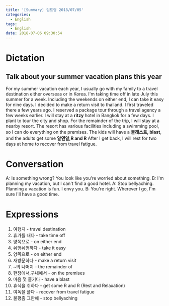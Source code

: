 ```yaml
---
title: '[Summary] 입트영 2018/07/05'
categories:
  - English
tags:
  - English
date: 2018-07-06 09:30:54
---
```


# Dictation
## Talk about your summer vacation plans this year

For my summer vacation each year, I usually go with my family to a travel destination either overseas or in Korea. I'm taking time off in late July this summer for a week. Including the weekends on either end, I can take it easy for nine days. I decided to make a return visit to thailand. I first traveled there a few years ago. I reserved a package tour through a travel agency a few weeks earlier. I will stay at a **ritzy** hotel in Bangkok for a few days. I plant to tour the city and shop. For the remainder of the trip, I will stay at a nearby resort. The resort has various facilities including a swimming pool, so I can do everything on the premises. The kids will have a **블래스트, blast**, and the adults get some **알엔알,R and R** After I get back, I will rest for two days at home to recover from travel fatigue.

# Conversation
A: Is something wrong? You look like you're worried about something.
B: I'm planning my vacation, but I can't find a good hotel.
A: Stop bellyaching. Planning a vacation is fun. I envy you.
B: You're right. Wherever I go, I'm sure I'll have a good time.

# Expressions
1. 여행지 - travel destination
2. 휴가를 내다 - take time off
3. 양쪽으로 - on either end
4. 쉬엄쉬엄하다 - take it easy
5. 양쪽으로 - on either end
6. 재방문하다 - make a return visit
7. ~의 나머지 - the remainder of
8. 현장에서,구내에서 - on the premises
9. 마음 껏 즐기다 - have a blast
10. 휴식을 취하다 - get some R and R (Rest and Relaxation)
11. 여독을 풀다 - recover from travel fatigue
12. 불평좀 그만해 - stop bellyaching